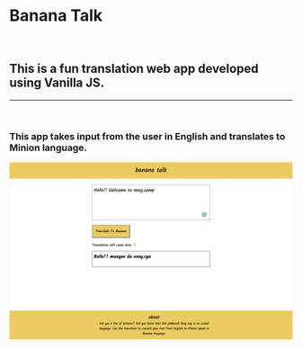 # Banana Talk
<br>

## This is a fun translation web app developed using Vanilla JS.  
---
<br>

### This app takes input from the user in English and translates to Minion language.


![minions speak demo image](./images/markSix%20minions%20speak%20app%20demo%20image.png)
